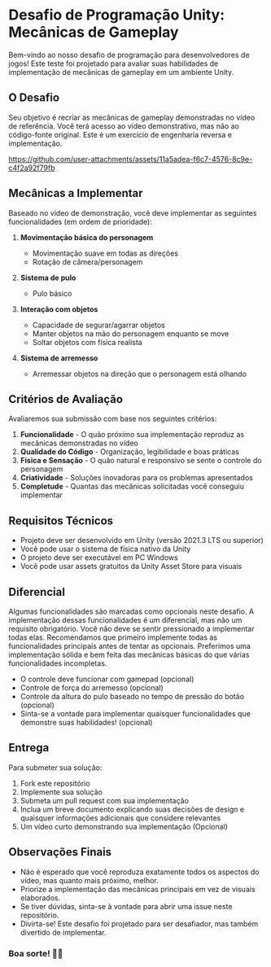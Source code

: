 # Desafio de Programação Unity: Mecânicas de Gameplay

Bem-vindo ao nosso desafio de programação para desenvolvedores de jogos! Este teste foi projetado para avaliar suas habilidades de implementação de mecânicas de gameplay em um ambiente Unity.

## O Desafio

Seu objetivo é recriar as mecânicas de gameplay demonstradas no vídeo de referência. Você terá acesso ao vídeo demonstrativo, mas não ao código-fonte original. Este é um exercício de engenharia reversa e implementação.

https://github.com/user-attachments/assets/11a5adea-f6c7-4576-8c9e-c4f2a92f79fb


## Mecânicas a Implementar

Baseado no vídeo de demonstração, você deve implementar as seguintes funcionalidades (em ordem de prioridade):

1. **Movimentação básica do personagem**
   - Movimentação suave em todas as direções
   - Rotação de câmera/personagem

2. **Sistema de pulo**
   - Pulo básico

3. **Interação com objetos**
   - Capacidade de segurar/agarrar objetos
   - Manter objetos na mão do personagem enquanto se move
   - Soltar objetos com física realista

4. **Sistema de arremesso**
   - Arremessar objetos na direção que o personagem está olhando

## Critérios de Avaliação

Avaliaremos sua submissão com base nos seguintes critérios:

1. **Funcionalidade** - O quão próximo sua implementação reproduz as mecânicas demonstradas no vídeo
2. **Qualidade do Código** - Organização, legibilidade e boas práticas
3. **Física e Sensação** - O quão natural e responsivo se sente o controle do personagem
4. **Criatividade** - Soluções inovadoras para os problemas apresentados
5. **Completude** - Quantas das mecânicas solicitadas você conseguiu implementar

## Requisitos Técnicos

- Projeto deve ser desenvolvido em Unity (versão 2021.3 LTS ou superior)
- Você pode usar o sistema de física nativo da Unity
- O projeto deve ser executável em PC Windows
- Você pode usar assets gratuitos da Unity Asset Store para visuais

## Diferencial
Algumas funcionalidades são marcadas como opcionais neste desafio. A implementação dessas funcionalidades é um diferencial, mas não um requisito obrigatório. Você não deve se sentir pressionado a implementar todas elas. Recomendamos que primeiro implemente todas as funcionalidades principais antes de tentar as opcionais. Preferimos uma implementação sólida e bem feita das mecânicas básicas do que várias funcionalidades incompletas.

- O controle deve funcionar com gamepad (opcional)
- Controle de força do arremesso (opcional)
- Controle da altura do pulo baseado no tempo de pressão do botão (opcional)
- Sinta-se a vontade para implementar quaisquer funcionalidades que demonstre suas habilidades! (opcional)

## Entrega

Para submeter sua solução:

1. Fork este repositório
2. Implemente sua solução
3. Submeta um pull request com sua implementação
4. Inclua um breve documento explicando suas decisões de design e quaisquer informações adicionais que considere relevantes
5. Um vídeo curto demonstrando sua implementação (Opcional)


## Observações Finais

- Não é esperado que você reproduza exatamente todos os aspectos do vídeo, mas quanto mais próximo, melhor.
- Priorize a implementação das mecânicas principais em vez de visuais elaborados.
- Se tiver dúvidas, sinta-se à vontade para abrir uma issue neste repositório.
- Divirta-se! Este desafio foi projetado para ser desafiador, mas também divertido de implementar.


### Boa sorte! 🪽🚀
